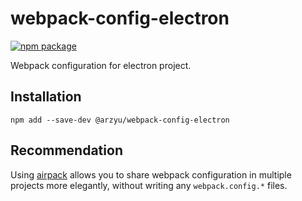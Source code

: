# webpack-config-electron

[![npm package][npm-package-badge]][npm-package-link]

Webpack configuration for electron project.

## Installation

```shell
npm add --save-dev @arzyu/webpack-config-electron
```

## Recommendation

Using [airpack](https://github.com/arzyu/airpack) allows you to share webpack configuration in multiple projects more elegantly, without writing any `webpack.config.*` files.


[npm-package-link]: https://www.npmjs.com/package/@arzyu/webpack-config-electron
[npm-package-badge]: https://img.shields.io/npm/v/@arzyu/webpack-config-electron?style=flat-square
